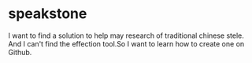 # speakstone
I want to find a solution to help may research of traditional chinese stele. And  I can't find the effection tool.So I want to learn how to create one on Github.
